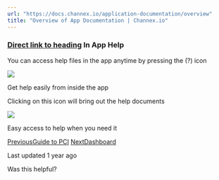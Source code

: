 ```yaml
---
url: "https://docs.channex.io/application-documentation/overview"
title: "Overview of App Documentation | Channex.io"
---
```


### [Direct link to heading](https://docs.channex.io/application-documentation/overview\#in-app-help)    In App Help

You can access help files in the app anytime by pressing the (?) icon

![](https://docs.channex.io/~gitbook/image?url=https%3A%2F%2F2514252617-files.gitbook.io%2F%7E%2Ffiles%2Fv0%2Fb%2Fgitbook-legacy-files%2Fo%2Fassets%252F-LWLG7_BCMgWd3mn6DYg%252F-LeSxZ51hTQwPRPHVs6s%252F-LeSzV_SbKe9q0Pv6j62%252Fhelp.png%3Falt%3Dmedia%26token%3De0bf18e5-8a2c-4c56-a513-bb0d45efa6dc&width=768&dpr=4&quality=100&sign=41f9b6f&sv=2)

Get help easily from inside the app

Clicking on this icon will bring out the help documents

![](https://docs.channex.io/~gitbook/image?url=https%3A%2F%2F2514252617-files.gitbook.io%2F%7E%2Ffiles%2Fv0%2Fb%2Fgitbook-legacy-files%2Fo%2Fassets%252F-LWLG7_BCMgWd3mn6DYg%252F-LeSxZ51hTQwPRPHVs6s%252F-LeSznU0VY8-Kcl0tM1e%252FScreenshot%25202019-05-09%2520at%252021.06.30.png%3Falt%3Dmedia%26token%3D3eb6a7ff-06cb-4227-8bc9-9b1132c30173&width=768&dpr=4&quality=100&sign=df34c933&sv=2)

Easy access to help when you need it

[PreviousGuide to PCI](https://docs.channex.io/guides/guide-to-pci) [NextDashboard](https://docs.channex.io/application-documentation/dashboard)

Last updated 1 year ago

Was this helpful?